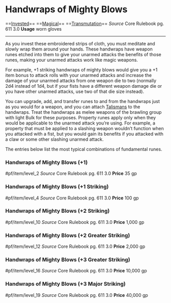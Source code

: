 # Handwraps of Mighty Blows
==[Invested](../../../Traits/Invested.md)== ==[Magical](../../../Traits/Magical.md)== ==[Transmutation](../../../Traits/Transmutation.md)==
*Source* Core Rulebook pg. 611 3.0
**Usage** worn gloves

---
As you invest these embroidered strips of cloth, you must meditate and slowly wrap them around your hands. These handwraps have weapon runes etched into them to give your unarmed attacks the benefits of those runes, making your unarmed attacks work like magic weapons.

For example, +1 striking handwraps of mighty blows would give you a +1 item bonus to attack rolls with your unarmed attacks and increase the damage of your unarmed attacks from one weapon die to two (normally 2d4 instead of 1d4, but if your fists have a different weapon damage die or you have other unarmed attacks, use two of that die size instead).

You can upgrade, add, and transfer runes to and from the handwraps just as you would for a weapon, and you can attach [Talismans](../../Consumables/Talismans/Talismans.md) to the handwraps. Treat the handwraps as melee weapons of the brawling group with light Bulk for these purposes. Property runes apply only when they would be applicable to the unarmed attack you’re using. For example, a property that must be applied to a slashing weapon wouldn’t function when you attacked with a fist, but you would gain its benefits if you attacked with a claw or some other slashing unarmed attack.

The entries below list the most typical combinations of fundamental runes.

### Handwraps of Mighty Blows (+1)
#pf/item/level_2
*Source* Core Rulebook pg. 611 3.0
**Price** 35 gp

### Handwraps of Mighty Blows (+1 Striking)
#pf/item/level_4
*Source* Core Rulebook pg. 611 3.0
**Price** 100 gp

### Handwraps of Mighty Blows (+2 Striking)
#pf/item/level_10
*Source* Core Rulebook pg. 611 3.0
**Price** 1,000 gp

### Handwraps of Mighty Blows (+2 Greater Striking)
#pf/item/level_12
*Source* Core Rulebook pg. 611 3.0
**Price** 2,000 gp

### Handwraps of Mighty Blows (+3 Greater Striking)
#pf/item/level_16
*Source* Core Rulebook pg. 611 3.0
**Price** 10,000 gp

### Handwraps of Mighty Blows (+3 Major Striking)
#pf/item/level_19
*Source* Core Rulebook pg. 611 3.0
**Price** 40,000 gp